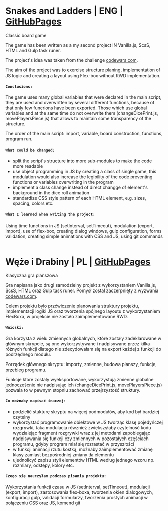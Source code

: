 # Snakes and Ladders | ENG | [GitHubPages](https://saraems.github.io/Snakes_and_Ladders/)
Classic board game

The game has been written as a my second project IN Vanilla.js, ScsS, HTML and Gulp task runer. 

The project's idea was taken from the challenge [codewars.com](https://www.codewars.com/kata/snakes-and-ladders-1/train/java).

The aim of the project was to exercise structure planing, implementation of JS logic and creating a layout using Flex-box without RWD implementation.


#### `Conclusions:`

The game uses many global variables that were declared in the main script, they are used and overwritten by several different functions, because of that only few funcrions have been exported. Those which use global variables and at the same time do not overwrite them (changeDicePrint.js, movePlayersPiece.js) that allows to maintain some transparency of the structure.

The order of the main script: import, variable, board construction, functions, program run.


#### `What could be changed:`

- split the script's structure into more sub-modules to make the code more readable
- use object programming in JS by creating a class of single game, this modulation would also increase the legibility of the code preventing functions or variables overwriting in the program
- implement a class change instead of direct changge of element's background in the dice roll animation
- standardize CSS style pattern of each HTML element, e.g. sizes, spacing, colors etc.


#### `What I learned when writing the project:`

Using time functions in JS (setInterval, setTimeout), modulation (export, import), use of flex-box, creating dialog windows, gulp configuration, forms validation, creating simple animations with CSS and JS, using git commands
 



# Węże i Drabiny | PL | [GitHubPages](https://saraems.github.io/Snakes_and_Ladders/)
Klasyczna gra planszowa

Gra napisana jako drugi samodzielny projekt z wykorzystaniem Vanilla.js, ScsS, HTML oraz Gulp task runer. 
Pomysł został zaczerpnięty z wyzwania [codewars.com](https://www.codewars.com/kata/snakes-and-ladders-1/train/java). 

Celem projektu było przćwiczenie planowania struktury projektu, implementacji logiki JS oraz tworzenia spójnego layoutu z wykorzystaniem FlexBoxa, w projekcie nie zostało zaimplementowane RWD.


#### `Wnioski:` 

Gra korzysta z wielu zmiennych globalnych, które zostały zadeklarowane w głównym skrypcie, są one wykorzystywane i nadpisywane przez kilka różnych funkcji dlatego nie zdecydowałam się na export każdej z funkcji do podrzędnego modułu.

Porządek głównego skryptu: importy, zmienne, budowa planszy, funkcje, przebieg programu.
 
Funkcje które zostały wyeksportowane, wykorzystują zmienne globalne jednocześcnie nie nadpisując ich (changeDicePrint.js, movePlayersPiece.js) pozwala to w pewnym stopniu zachować przejrzystość struktury.


#### `Co możnaby napisać inaczej:`

- podzielić stukturę skryptu na więcej podmodułów, aby kod był bardziej czytelny
- wykorzystać programowanie obiektowe w JS tworząc klasę pojedyńczej rozgrywki, taka modulacja rówznież zwiększyłaby czytelność kodu wydzialejąc fragment rozgrywki wraz z jej metodami zapobiegając nadpisywania się funkcji czy zmiennych w pozostałych częściach programu, gdyby program miał się rozrastać w przyszłości
- w funkcji animacji rzutu kostką, możnaby zaimplementować zmianę klasy zamiast bezpośredniej zmiany tła elementu
- ujednolicyć zapisu styli elementów HTML według jednego wzoru np. rozmiary, odstępy, kolory etc. 


#### `Czego się nauczyłam podczas pisania projektu:`

Wykorzystania funkcji czasu w JS (setInterval, setTimeout), modulacji (export, import), zastosowania flex-boxa, tworzenia okien dialogowych, konfiguracji gulp, validacji formularzy, tworzenia prostych animacji w połączeniu CSS oraz JS, komend git

